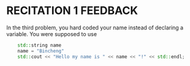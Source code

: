 # RECITATION 1 FEEDBACK

In the third problem, you hard coded your name instead of declaring a variable. 
You were supposed to use

``` c++
    std::string name
    name = "Bincheng"
    std::cout << "Hello my name is " << name << "!" << std::endl;
```

